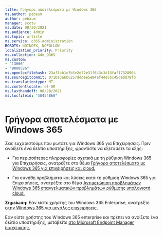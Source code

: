 ```yaml
---
title: Γρήγορα αποτελέσματα με Windows 365
ms.author: pebaum
author: pebaum
manager: scotv
ms.date: 08/20/2021
ms.audience: Admin
ms.topic: article
ms.service: o365-administration
ROBOTS: NOINDEX, NOFOLLOW
localization_priority: Priority
ms.collection: Adm_O365
ms.custom:
- "13666"
- "9008586"
ms.openlocfilehash: 23af3ab1efb5e2e72e31f643c3d18faf17328904
ms.sourcegitcommit: 071ba3a6b6257dddee5e84af44e5bc45dedd78fb
ms.translationtype: MT
ms.contentlocale: el-GR
ms.lasthandoff: 08/20/2021
ms.locfileid: "58454860"
---
```

# <a name="getting-started-with-windows-365"></a>Γρήγορα αποτελέσματα με Windows 365

Σας ευχαριστούμε που ρωτάτε για Windows 365 για Επιχειρήσεις. Πριν ανοίξετε ένα δελτίο υποστήριξης, φροντίστε να εξετάσετε τα εξής:

- Για περισσότερες πληροφορίες σχετικά με τη ρύθμιση Windows 365 για Επιχειρήσεις, ανατρέξτε στο θέμα [Γρήγορα αποτελέσματα με Windows 365 για επιχειρήσεις και cloud.](https://docs.microsoft.com/microsoft-365/admin/setup/get-started-windows-365-business)

- Για συνήθη προβλήματα και λύσεις κατά τη ρύθμιση Windows 365 για Επιχειρήσεις, ανατρέξτε στο θέμα [Αντιμετώπιση προβλημάτων Windows 365 επαγγελματικών προβλημάτων ρύθμισης υπολογιστή cloud.](https://docs.microsoft.com/microsoft-365/admin/setup/troubleshoot-windows-365-business)

**Σημείωση:** Εάν είστε χρήστης του Windows 365 Enterprise, ανατρέξτε [στην Windows 365 για μεγάλες επιχειρήσεις.](https://docs.microsoft.com/windows-365/)

Εάν είστε χρήστης του Windows 365 enterprise και πρέπει να ανοίξετε ένα δελτίο υποστήριξης, μεταβείτε [στο Microsoft Endpoint Manager διαχείρισης.](https://endpoint.microsoft.com/)
